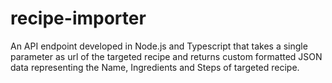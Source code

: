 # recipe-importer
An API endpoint developed in Node.js and Typescript that takes a single parameter as url of the targeted recipe and returns custom formatted JSON data representing the Name, Ingredients and Steps of targeted recipe.
